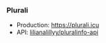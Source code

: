 ### Plurali

 - Production: https://plurali.icu
 - API: [lilianalillyy/pluralinfo-api](https://github.com/lilianalillyy/pluralinfo-api)